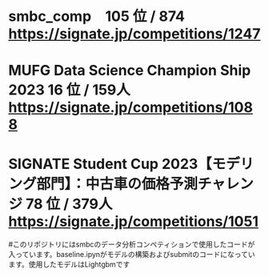 # smbc_comp　105 位 / 874 https://signate.jp/competitions/1247
# MUFG Data Science Champion Ship 2023  16 位 / 159人　https://signate.jp/competitions/1088
# SIGNATE Student Cup 2023【モデリング部門】：中古車の価格予測チャレンジ  78 位 / 379人　https://signate.jp/competitions/1051
#このリポジトリにはsmbcのデータ分析コンペティションで使用したコードが入っています。baseline.ipynがモデルの構築およびsubmitのコードになっています。使用したモデルはLightgbmです
